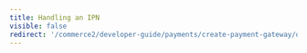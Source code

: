 ```yaml
---
title: Handling an IPN
visible: false
redirect: '/commerce2/developer-guide/payments/create-payment-gateway/off-site-gateways/handling-ipn[301]'
---
```

